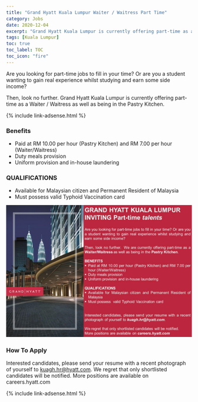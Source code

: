 ```yaml
---
title: "Grand Hyatt Kuala Lumpur Waiter / Waitress Part Time" 
category: Jobs 
date: 2020-12-04
excerpt: "Grand Hyatt Kuala Lumpur is currently offering part-time as a Waiter/Waitress as well as being in the Pastry Kitchen for student or anyone who looking parttime job in Hotel" 
tags: [Kuala Lumpur] 
toc: true 
toc_label: TOC 
toc_icon: "fire" 
--- 
```


Are you looking for part-time jobs to fill in your time? Or are you a student wanting to gain real experience whilst studying and earn some side income?

Then, look no further. Grand Hyatt Kuala Lumpur is currently offering part-time as a Waiter / Waitress as well as being in the Pastry Kitchen.

{% include link-adsense.html %} 

### Benefits
- Paid at RM 10.00 per hour (Pastry Kitchen) and RM 7.00 per hour (Waiter/Waitress)
- Duty meals provision
- Uniform provision and in-house laundering

### QUALIFICATIONS
- Available for Malaysian citizen and Permanent Resident of Malaysia
- Must possess valid Typhoid Vaccination card

![Grand Hyatt KL Waiter/s PartTime Jobs!](/assets/images/2020-12/grand-hyatt-kuala-lumpur-waiter-waitress-part-time.jpg "Grand Hyatt KL Waiter/s PartTime Jobs")

### How To Apply
Interested candidates, please send your resume with a recent photograph of yourself to kuagh.hr@hyatt.com.
We regret that only shortlisted candidates will be notified.
More positions are available on careers.hyatt.com

{% include link-adsense.html %} 